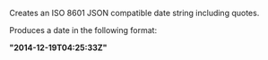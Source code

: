 ﻿Creates an ISO 8601 JSON compatible date string including quotes.

Produces a date in the following format:

**"2014-12-19T04:25:33Z"**